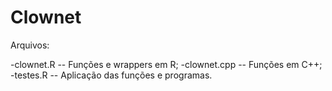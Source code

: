 # Clownet

Arquivos:

-clownet.R -- Funções e wrappers em R;
-clownet.cpp -- Funções em C++;
-testes.R -- Aplicação das funções e programas.
